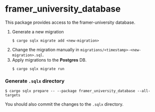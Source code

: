 # framer_university_database

This package provides access to the framer-university database.

1) Generate a new migration
    ```console
    $ cargo sqlx migrate add <new-migration>
    ```
2) Change the migration manually in `migrations/<timestamp>-<new-migration>.sql`.
3) Apply migrations to the **Postgres** DB.
    ```console
    $ cargo sqlx migrate run
    ```

### Generate `.sqlx` directory
```console
$ cargo sqlx prepare -- --package framer_university_database --all-targets
```

You should also commit the changes to the `.sqlx` directory.
